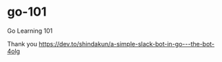 # go-101
Go Learning 101

Thank you 
https://dev.to/shindakun/a-simple-slack-bot-in-go---the-bot-4olg
